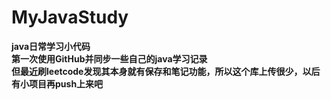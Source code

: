 # MyJavaStudy
**java日常学习小代码**     
**第一次使用GitHub并同步一些自己的java学习记录**   
**但最近刷leetcode发现其本身就有保存和笔记功能，所以这个库上传很少，以后有小项目再push上来吧**
